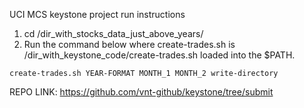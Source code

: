 UCI MCS keystone project
run instructions
1. cd /dir_with_stocks_data_just_above_years/
2. Run the command below where create-trades.sh is /dir_with_keystone_code/create-trades.sh loaded into the $PATH.
```
create-trades.sh YEAR-FORMAT MONTH_1 MONTH_2 write-directory
```

REPO LINK: https://github.com/vnt-github/keystone/tree/submit
